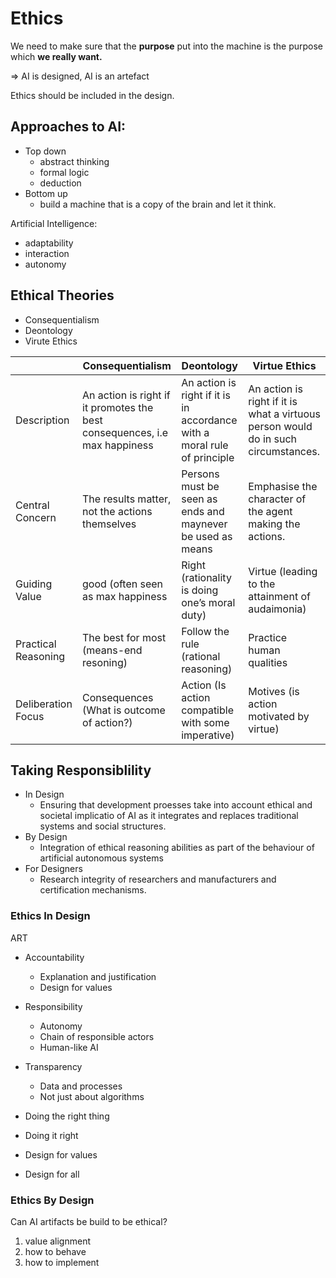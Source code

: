 # Ethics

We need to make sure that the **purpose** put into the machine is the purpose which **we really want.**

 ⇒ AI is designed, AI is an artefact

Ethics should be included in the design.

## Approaches to AI:

- Top down
    - abstract thinking
    - formal logic
    - deduction
- Bottom up
    - build a machine that is a copy of the brain and let it think.

Artificial Intelligence:

- adaptability
- interaction
- autonomy

## Ethical Theories

- Consequentialism
- Deontology
- Virute Ethics

|  | Consequentialism | Deontology | Virtue Ethics |
| --- | --- | --- | --- |
| Description | An action is right if it promotes the best consequences, i.e max happiness | An action is right if it is in accordance with a moral rule of principle | An action is right if it is what a virtuous person would do in such circumstances. |
| Central Concern | The results matter, not the actions themselves | Persons must be seen as ends and maynever be used as means | Emphasise the character of the agent making the actions. |
| Guiding Value | good (often seen as max happiness | Right (rationality is doing one’s moral duty) | Virtue (leading to the attainment of audaimonia) |
| Practical Reasoning | The best for most (means-end resoning) | Follow the rule (rational reasoning) | Practice human qualities |
| Deliberation Focus | Consequences (What is outcome of action?) | Action (Is action compatible with some imperative) | Motives (is action motivated by virtue) |

## Taking Responsiblility

- In Design
    - Ensuring that development proesses take into account ethical and societal implicatio of AI as it integrates and replaces traditional systems and social structures.
- By Design
    - Integration of ethical reasoning abilities as part of the behaviour of artificial autonomous systems
- For Designers
    - Research integrity of researchers and manufacturers and certification mechanisms.

### Ethics In Design

ART 

- Accountability
    - Explanation and justification
    - Design for values
- Responsibility
    - Autonomy
    - Chain of responsible actors
    - Human-like AI
- Transparency
    - Data and processes
    - Not just about algorithms

- Doing the right thing
- Doing it right
- Design for values
- Design for all

### Ethics By Design

Can AI artifacts be build to be ethical?

1. value alignment
2. how to behave
3. how to implement